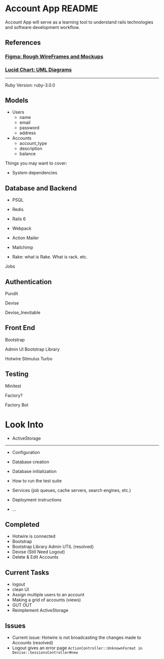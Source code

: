 # Account App README

Account App will serve as a learning tool to understand rails technologies and software
development workflow.

## References

### [Figma: Rough WireFrames and Mockups](https://www.figma.com/file/UHoNSwlqdG6sUFl6lzAEY8/Accounting-App?node-id=0%3A1)

### [Lucid Chart: UML Diagrams](https://lucid.app/lucidchart/fc644ba4-ad1f-49c1-991e-9b822212e240/edit?invitationId=inv_da5d1703-601b-4d3b-b4ff-d2d34037b8f1)

---

Ruby Version: ruby-3.0.0

## Models

- Users
  - name
  - email
  - password
  - address
- Accounts
  - account_type
  - description
  - balance

Things you may want to cover:

- System dependencies

## Database and Backend

- PSQL

- Redis

- Rails 6

- Webpack

- Action Mailer

- Mailchimp

- Rake: what is Rake. What is rack. etc.

Jobs

## Authentication

Pundit

Devise

Devise_Inevitable

## Front End

Bootstrap

Admin UI Bootstrap Library

Hotwire Stimulus Turbo

## Testing

Minitest

Factory?

Factory Bot

# Look Into

- ActiveStorage

---

- Configuration

- Database creation

- Database initialization

- How to run the test suite

- Services (job queues, cache servers, search engines, etc.)

- Deployment instructions

- ...

## Completed

- Hotwire is connected
- Bootstrap
- Bootstrap Library Admin UTIL (resolved)
- Devise (Still Need Logout)
- Delete & Edit Accounts

## Current Tasks

- logout
- clean UI
- Assign multiple users to an account
- Making a grid of accounts (views)
- GUT OUT
- Reimplement ActiveStorage
  

## Issues

- Current issue: Hotwire is not broadcasting the changes made to Accounts (resolved)
- Logout gives an error page 
  `ActionController::UnknownFormat in Devise::SessionsController#new`
